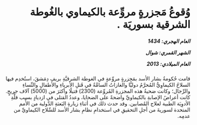 <h1 dir="rtl">وُقوعُ مَجزرةٍ مروِّعة بالكيماوي بالغُوطة الشرقية بسوريَة .</h1>

<h5 dir="rtl">العام الهجري:  1434

الشهر القمري: شوال

العام الميلادي: 2013</h5>

<p dir="rtl">قامت حُكومةُ بشار الأسد بمَجزرةٍ مروِّعةٍ في الغوطة الشرقيَّةِ بريفِ دِمَشقَ، استُخدِم فيها السلاحُ الكيماوِيُّ المُحرَّمُ دوليًّا والغازاتُ السامَّةُ في قَتلِ الأبرياءِ والأطفالِ والنِّساءِ والرِّجال؛ وكانت ضحيةُ هذه المجزرةِ المُروِّعة (2300) قتيلًا وأكثرَ من (5000) آلاف جريحٍ. كانت أعراضُ الإصابةِ بالكيماويِّ واضحةً على الضحايا، وعددُ القتلى في ازديادٍ بسبب قلَّةِ الأدوِيَة الطبية لعلاج المُصابين. وقد حدث ذلك في أثناءِ زيارةِ البَعثةِ الدَّولية من الأُمم المتحدة لسوريةَ من أجلِ التحقيقِ في استخدامِ نظامِ بشار الأسد للسِّلاح الكيماويِّ من عدمِه.</p></br>
